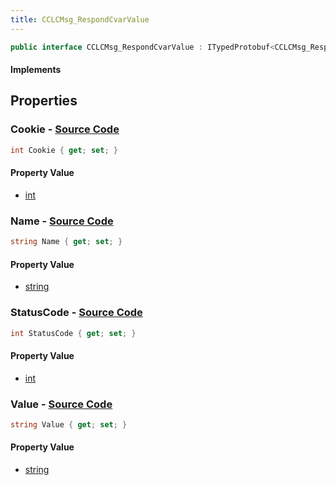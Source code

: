 ```yaml
---
title: CCLCMsg_RespondCvarValue
---
```


```csharp
public interface CCLCMsg_RespondCvarValue : ITypedProtobuf<CCLCMsg_RespondCvarValue>, INativeHandle, INetMessage<CCLCMsg_RespondCvarValue>, IDisposable
```

#### Implements

## Properties

### **Cookie** - [Source Code](https://github.com/swiftly-solution/swiftlys2/blob/main/managed/src/SwiftlyS2.Generated/Protobufs/Interfaces/CCLCMsg_RespondCvarValue.cs#L18)

```csharp
int Cookie { get; set; }
```

#### Property Value

- [int](https://learn.microsoft.com/dotnet/api/system.int32)

### **Name** - [Source Code](https://github.com/swiftly-solution/swiftlys2/blob/main/managed/src/SwiftlyS2.Generated/Protobufs/Interfaces/CCLCMsg_RespondCvarValue.cs#L24)

```csharp
string Name { get; set; }
```

#### Property Value

- [string](https://learn.microsoft.com/dotnet/api/system.string)

### **StatusCode** - [Source Code](https://github.com/swiftly-solution/swiftlys2/blob/main/managed/src/SwiftlyS2.Generated/Protobufs/Interfaces/CCLCMsg_RespondCvarValue.cs#L21)

```csharp
int StatusCode { get; set; }
```

#### Property Value

- [int](https://learn.microsoft.com/dotnet/api/system.int32)

### **Value** - [Source Code](https://github.com/swiftly-solution/swiftlys2/blob/main/managed/src/SwiftlyS2.Generated/Protobufs/Interfaces/CCLCMsg_RespondCvarValue.cs#L27)

```csharp
string Value { get; set; }
```

#### Property Value

- [string](https://learn.microsoft.com/dotnet/api/system.string)

